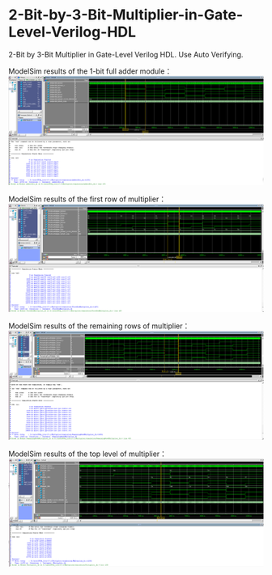 # 2-Bit-by-3-Bit-Multiplier-in-Gate-Level-Verilog-HDL
2-Bit by 3-Bit Multiplier in Gate-Level Verilog HDL. Use Auto Verifying.

ModelSim results of the 1-bit full adder module：
![Image](https://github.com/koakuma666/2-Bit-by-3-Bit-Multiplier-in-Gate-Level-Verilog-HDL/blob/master/Multiplier%20Simulation%20Images/1-bit%20full%20adder.png)

ModelSim results of the first row of multiplier：
![Image](https://github.com/koakuma666/2-Bit-by-3-Bit-Multiplier-in-Gate-Level-Verilog-HDL/blob/master/Multiplier%20Simulation%20Images/first%20raw%20multiplier.png)

ModelSim results of the remaining rows of multiplier：
![Image](https://github.com/koakuma666/2-Bit-by-3-Bit-Multiplier-in-Gate-Level-Verilog-HDL/blob/master/Multiplier%20Simulation%20Images/remaining%20rows%20of%20multiplier.png)

ModelSim results of the top level of multiplier：
![Image](https://github.com/koakuma666/2-Bit-by-3-Bit-Multiplier-in-Gate-Level-Verilog-HDL/blob/master/Multiplier%20Simulation%20Images/top%20level%20of%20multiplier.png)
